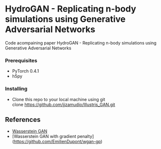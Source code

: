 # HydroGAN - Replicating n-body simulations using Generative Adversarial Networks

Code acompaining paper HydroGAN - Replicating n-body simulations using Generative Adversarial Networks


### Prerequisites

* PyTorch 0.4.1
* h5py

### Installing

* Clone this repo to your local machine using
 git clone https://github.com/jjzamudio/Illustris_GAN.git



## References

* [Wasserstein GAN](https://github.com/martinarjovsky/WassersteinGAN)
* [Wasserstein GAN with gradient penalty]
(https://github.com/EmilienDupont/wgan-gp)


